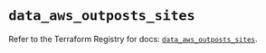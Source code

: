 # `data_aws_outposts_sites`

Refer to the Terraform Registry for docs: [`data_aws_outposts_sites`](https://registry.terraform.io/providers/hashicorp/aws/6.12.0/docs/data-sources/outposts_sites).
